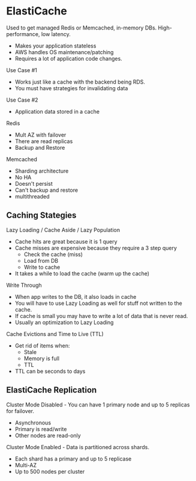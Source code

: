 # ElastiCache

Used to get managed Redis or Memcached, in-memory DBs. High-performance, low latency.

- Makes your application stateless
- AWS handles OS maintenance/patching
- Requires a lot of application code changes.

Use Case #1
- Works just like a cache with the backend being RDS.
- You must have strategies for invalidating data

Use Case #2
- Application data stored in a cache

Redis
- Mult AZ with failover
- There are read replicas
- Backup and Restore

Memcached
- Sharding architecture
- No HA
- Doesn't persist
- Can't backup and restore
- multithreaded

## Caching Stategies

Lazy Loading / Cache Aside / Lazy Population
- Cache hits are great because it is 1 query
- Cache misses are expensive because they require a 3 step query
  - Check the cache (miss)
  - Load from DB
  - Write to cache
- It takes a while to load the cache (warm up the cache)

Write Through
- When app writes to the DB, it also loads in cache
- You will have to use Lazy Loading as well for stuff not written to the cache.
- If cache is small you may have to write a lot of data that is never read.
- Usually an optimization to Lazy Loading

Cache Evictions and Time to Live (TTL)
- Get rid of items when:
  - Stale
  - Memory is full
  - TTL
- TTL can be seconds to days

## ElastiCache Replication

Cluster Mode Disabled - You can have 1 primary node and up to 5 replicas for failover.

- Asynchronous
- Primary is read/write
- Other nodes are read-only

Cluster Mode Enabled - Data is partitioned across shards.

- Each shard has a primary and up to 5 replicase
- Multi-AZ
- Up to 500 nodes per cluster